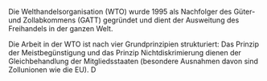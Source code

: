 Die Welthandelsorganisation (WTO) wurde 1995 als Nachfolger des Güter- und Zollabkommens (GATT) gegründet und dient der Ausweitung des Freihandels in der ganzen Welt.

Die Arbeit in der WTO ist nach vier Grundprinzipien strukturiert: Das Prinzip der Meistbegünstigung und das Prinzip Nichtdiskrimierung dienen der Gleichbehandlung der Mitgliedsstaaten (besondere Ausnahmen davon sind Zollunionen wie die EU). D 